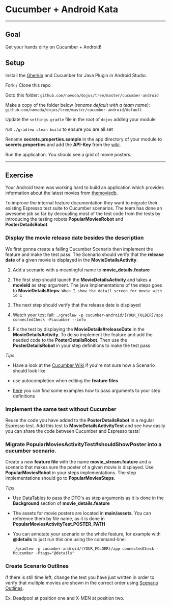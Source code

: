 # Cucumber + Android Kata

---

## Goal
Get your hands dirty on Cucumber + Android!

## Setup
Install the [Gherkin](https://plugins.jetbrains.com/androidstudio/plugin/7211-gherkin) and Cucumber for Java Plugin in Android Studio.

Fork / Clone this repo

Goto this folder:
`github.com/novoda/dojos/tree/master/cucumber-android`

Make a copy of the folder below (*rename default with a team name*):
`github.com/novoda/dojos/tree/master/cucumber-android/default`

Update the `settings.gradle` file in the root of `dojos` adding your module

run `./gradlew clean build` to ensure you are all set

Rename **secrets.properties.sample** in the app directory of your module to **secrets.properties** and add the **API-Key** from the [wiki](https://github.com/novoda/base/wiki/themoviedb).

Run the application. You should see a grid of movie posters.


---

## Exercise

Your Android team was working hard to build an application which provides information about the latest movies from [themoviedb](https://www.themoviedb.org/documentation/api).

To improve the internal feature documentation they want to migrate their existing Espresso test suite to Cucumber scenarios. The team has done an awesome job so far by decoupling most of the test code from the tests by introducing the testing robots **PopularMoviesRobot** and **PosterDetailsRobot**.

### Display the movie release date besides the description

We first gonna create a failing Cucumber Scenario then implement the feature and make the test pass.  The Scenario should verify that the **release date** of a given movie is displayed in the **MovieDetailsActivity**. 

1. Add a scenario with a meaningful name to **movie_details.feature** 

2. The first step should launch the **MovieDetailsActivity** and takes a **movieId** as step argument. The java implementations of the steps goes to **MovieDetailsSteps**: ```When I show the detail screen for movie with id 1```

3. The next step should verify that the release date is displayed

4. Watch your test fail:
```./gradlew -p cucumber-android/[YOUR_FOLDER]/app connectedCheck -Pcucumber --info```

4. Fix the test by displaying the **MovieDetails#releaseDate** in the **MovieDetailsActivity**. To do so implement the feature and add the needed code to the **PosterDetailsRobot**. Then use the **PosterDetailsRobot** in your step definitions to make the test pass.

*Tips*

- Have a look at the [Cucumber Wiki](https://github.com/cucumber/cucumber/wiki/Feature-Introduction) if you're not sure how a Scenario should look like

- use autocompletion when editing the **feature files**

- [here](http://blog.czeczotka.com/2014/08/17/writing-cucumber-jvm-step-definitions/) you can find some examples how to pass arguments to your step definitions


### Implement the same test without Cucumber

Reuse the code you have added to the **PosterDetailsRobot** in a regular Espresso test. Add this test to **MovieDetailsActivityTest** and see how easily you can share the code between Cucumber and Espresso tests!

### Migrate PopularMoviesActivityTest#shouldShowPoster into a cucumber scenario.

Create a new **feature file** with the name **movie_stream.feature** and a scenario that makes sure the poster of a given movie is displayed. Use **PopularMoviesRobot** in your steps implementations. The step implementations should go to **PopularMoviesSteps**.

*Tips*

- Use [DataTables](http://www.thinkcode.se/blog/2014/06/30/cucumber-data-tables) to pass the DTO's as step arguments as it is done in the **Background** section of **movie_details.feature**

- The assets for movie posters are located in **main/assets**. You can reference them by file name, as it is done in **PopularMoviesActivityTest.POSTER_PATH**

- You can annotate your scenario or the whole feature, for example with **@details** to just run this one using the command-line:

	```./gradlew -p cucumber-android/[YOUR_FOLDER]/app connectedCheck -Pcucumber -Ptags="@details"```



### Create Scenario Outlines 
If there is still time left, change the test you have just written in order to verify that multiple movies are shown in the correct order using [Scenario Outlines](https://github.com/cucumber/cucumber/wiki/Scenario-Outlines).

Ex. Deadpool at position one and X-MEN at position two.
